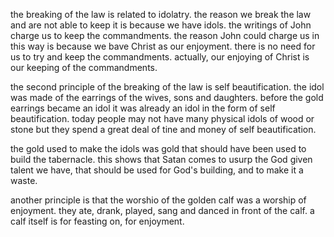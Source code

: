 the breaking of the law is related to idolatry. the reason we break the law and are
not able to keep it is because we have idols. the writings of John charge us to keep
the commandments. the reason John could charge us in this way is because we bave Christ
as our enjoyment. there is no need for us to try and keep the commandments. actually,
our enjoying of Christ is our keeping of the commandments.

the second principle of the breaking of the law is self beautification. the idol
was made of the earrings of the wives, sons and daughters. before the gold earrings became an idol it was already an idol in the form of self beautification. today people may not have many physical idols of wood or stone but they spend a great deal of tine and money of self beautification.

the gold used to make the idols was gold that should have been used to build the tabernacle. this shows that Satan comes to usurp the God given talent we have, that should be used for God's building, and to make it a waste.

another principle is that the worshio of the golden calf was a worship of enjoyment. they ate, drank, played, sang and danced in front of the calf. a calf itself is for feasting on, for enjoyment.


